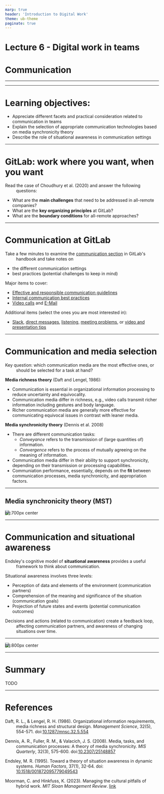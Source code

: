 ```yaml
---
marp: true
header: 'Introduction to Digital Work'
theme: ub-theme
paginate: true
---
```


<!-- _class: lead -->

# Lecture 6 - Digital work in teams

# Communication

---

<!-- _class: overview_part_3 -->

---

# Learning objectives: 

- Appreciate different facets and practical consideration related to communication in teams
- Explain the selection of appropriate communication technologies based on media synchronicity theory
- Describe the role of situational awareness in communication settings

<!--
 (e.g., conflict, interruption, inclusion).
- Distinguish synchronous from asynchronous communication settings. / Distinguish forms of synchronous and asynchronous collaborative content creation and select appropriate technologies.
-->

---

# GitLab: work where you want, when you want

Read the case of Choudhury et al. (2020) and answer the following questions:

- What are the **main challenges** that need to be addressed in all-remote companies?
- What are the **key organizing principles** at GitLab?
- What are the **boundary conditions** for all-remote approaches?

<!-- 
---

# Break

-->
---

# Communication at GitLab

<!-- In small groups (2-3),  -->
Take a few minutes to examine the [communication section](https://about.gitlab.com/handbook/communication/) in GitLab's handbook and take notes on
- the different communication settings
- best practices (potential challenges to keep in mind)

Major items to cover:
- [Effective and responsible communication guidelines](https://about.gitlab.com/handbook/communication/#effective--responsible-communication-guidelines)
- [Internal communication best practices](https://about.gitlab.com/handbook/communication/#top-tips-and-best-practices)
- [Video calls](https://about.gitlab.com/handbook/communication/#video-calls) and [E-Mail](https://about.gitlab.com/handbook/communication/#email)

Additional items (select the ones you are most interested in):
- [Slack](https://about.gitlab.com/handbook/communication/#managing-noise-and-creating-focus-in-slack), [direct messages](https://about.gitlab.com/handbook/communication/#avoid-direct-messages), [listening](https://about.gitlab.com/handbook/communication/#effective-listening), [meeting problems](https://about.gitlab.com/handbook/communication/#common-meeting-problems), or [video and presentation tips](https://about.gitlab.com/handbook/communication/#video-and-presentation-tips-with-lorraine-lee)

<!--
https://about.gitlab.com/handbook/communication/#smart-note-taking-in-meetings
https://about.gitlab.com/handbook/communication/#types-of-meetings

-->
---

# Communication and media selection

Key question: which communication media are the most effective ones, or should be selected for a task at hand?

**Media richness theory** (Daft and Lengel, 1986):

- Communication is essential in organizational information processing to reduce uncertainty and equivocality.
- Communication media differ in richness, e.g., video calls transmit richer information including gestures and body language.
- Richer communication media are generally more effective for communicating equivocal issues in contrast with leaner media.

**Media synchronicity theory** (Dennis et al. 2008)
- There are different communication tasks:
    - *Conveyance* refers to the transmission of (large quantities of) information.
    - *Convergence* refers to the process of mutually agreeing on the meaning of information.
- Communication media differ in their ability to support synchronicity, depending on their transmission or processing capabilities.
- Communiation performance, essentially, depends on the **fit** between communication processes, media synchronicity, and appropriation factors.

<!-- 
https://is.theorizeit.org/wiki/Media_synchronicity_theory -->

---

## Media synchronicity theory (MST)

<!--

 don't start with media richness theory (maybe a bit too challenging/differences to MST are more difficult to understand) 
Task: too broad -> MST: communication processes at a micro-level
Media synchronicity theory (Dennis, Fuller, and Valacich, 2006): 
- An influential theory in IS (citations, best paper awards)
- The theory explains communication (and task) performance based on the fit between media synchronicity, communication processe, and appropriation factors

**TODO : start with the fit aspect**
[[DennisFullerValacich2006]]
-->

![width:700px center](../material/DennisFullerValacich2006-fig1.png)

<!-- 
## MST: Communication processes

- Introduce the elements step-by-step:

 - Communication processes: conveyance vs. convergence, which are more specific/smaller than tasks (MRT). also distinguish transmission from processing


## MST: Media synchronicity

 - Media synchronicity: synchronous vs. asynchronous (definition)


## MST: Media synchronicity requirements

- Media synchronicity requirements for different communication processess (table 1, proposition P1) -> importance of **fit**


## MST: Appropriation factors

- Appropriation factors (**fit**)


## MST: Examples I

- **TODO : short exercise for the main concepts (communication processes, media synchronicity, appropriation factors, fit and communcation performance)**

## MST: Media characteristics

- Media characteristics: transmission and processing capabilities: construct figure 2 step-by-step (starting with the simple sender - medium - receiver model and then adding the different elements)

## MST: Examples II

- TODO : exercise: rate different communication media...

## MST: Summary

- refer back to HwangKettingerYi2015 and point out that DennisFullerValacich2006 stop at the hypothesis generation step (no empirical study)
- Derive implications
- TODO : application / exercise (short descriptions of scenarios, such as a team rejecting a certain application)
- TODO : collect and discuss best practices (e.g., signalling availability - are you red/orange/green?) / analyze based on MST (?) / don't cover conflict etc. too much - they are in lecture 7

https://convergencelabs.com/blog/2018/01/the-four-cs-communication-coordination-cooperation-and-collaboration/
https://coachbetter.tv/the-difference-between-communication-cooperation-coordination-collaboration/
# Homework

Read [external communication](https://about.gitlab.com/handbook/communication/#external-communication)
-->
---

# Communication and situational awareness

Endsley's cognitive model of **situational awareness** provides a useful framework to think about communication.

Situational awareness involves three levels:
- Perception of data and elements of the environment (communication partners)
- Comprehension of the meaning and significance of the situation (communication goals)
- Projection of future states and events (potential communication outcomes)

Decisions and actions (related to communication) create a feedback loop, affecting communication partners, and awareness of changing situations over time.

<!-- 
What can the communication outcomes be?
e.g., reduce ambiguity, rally support for a project, foster inclusion and trust, discover private information, make decisions, prevent and resolve conflicts

Individual and task/environment factors at play (stress/complexity/technology)

Key message:
- Communication media and practices should be adapted to the situtation (many facets to consider, many potential outcomes to anticipate)
- Theories of fit may be particularly suitable, as exemplified by Media Synchronicity Theory

propositions...
-->
---

![width:800px center](../material/Endsley-SA-model.jpg)

---

# Summary 

TODO

---

<style scoped>
p {
    padding-left: 36px;
    text-indent: -36px;
}
</style>

# References

Daft, R. L., & Lengel, R. H. (1986). Organizational information requirements, media richness and structural design. *Management Science*, 32(5), 554-571. doi:[10.1287/mnsc.32.5.554](https://doi.org/10.1287/mnsc.32.5.554)

Dennis, A. R., Fuller, R. M., & Valacich, J. S. (2008). Media, tasks, and communication processes: A theory of media synchronicity. *MIS Quarterly*, 32(3), 575-600. doi:[10.2307/25148857](https://doi.org/10.2307/25148857)

Endsley, M. R. (1995). Toward a theory of situation awareness in dynamic systems. *Human Factors*, 37(1), 32-64. doi: [10.1518/001872095779049543](https://doi.org/10.1518/001872095779049543)

Moorman, C. and Hinkfuss, K. (2023). Managing the cultural pitfalls of hybrid work. *MIT Sloan Management Review*. [link](https://sloanreview.mit.edu/article/managing-the-cultural-pitfalls-of-hybrid-work/)

<!--
Homework: 
read the product-development workflow in the gitlab handbook

## Exercise and homework

Preparation: do a git tutorial (provide short/longer and interactive ones) - be prepared for the in-depth session next week (have your questions ready)

## Materials

- [ ] TODO

check: Superbosses: How Exceptional Leaders Master the Flow of Talent
Give and Take: Why Helping Others Drives Our Success

TBD: communities-of-practice (e.g., wikipedia on CSCW: awareness)

alternative exercise:
TBD: maybe give students 2-3 cases, have brief discussion, have them read different papers (MRT,MST,interruptions,conflict,team-leadership,learning/onboarding), and then discuss the cases from the perspective of different theories
-->